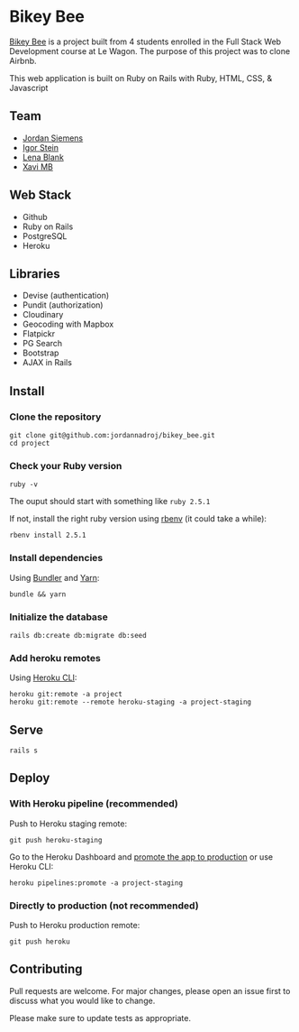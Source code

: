 # Bikey Bee

[Bikey Bee](https://airbnb-jordannadroj.herokuapp.com/) is a project built from 4 students enrolled in the Full Stack Web Development course at Le Wagon. The purpose of this project was to clone Airbnb.

This web application is built on Ruby on Rails with Ruby, HTML, CSS, & Javascript

## Team

* <a href="https://github.com/jordannadroj">Jordan Siemens</a>
* <a href="https://github.com/becks-boo">Igor Stein</a>
* <a href="https://github.com/lenablank">Lena Blank</a>
* <a href="https://github.com/XaviWasabi">Xavi MB</a>

## Web Stack

* Github
* Ruby on Rails
* PostgreSQL
* Heroku


## Libraries

* Devise (authentication)
* Pundit (authorization)
* Cloudinary
* Geocoding with Mapbox
* Flatpickr
* PG Search
* Bootstrap
* AJAX in Rails


## Install

### Clone the repository

```shell
git clone git@github.com:jordannadroj/bikey_bee.git
cd project
```

### Check your Ruby version

```shell
ruby -v
```

The ouput should start with something like `ruby 2.5.1`

If not, install the right ruby version using [rbenv](https://github.com/rbenv/rbenv) (it could take a while):

```shell
rbenv install 2.5.1
```

### Install dependencies

Using [Bundler](https://github.com/bundler/bundler) and [Yarn](https://github.com/yarnpkg/yarn):

```shell
bundle && yarn
```


### Initialize the database

```shell
rails db:create db:migrate db:seed
```

### Add heroku remotes

Using [Heroku CLI](https://devcenter.heroku.com/articles/heroku-cli):

```shell
heroku git:remote -a project
heroku git:remote --remote heroku-staging -a project-staging
```

## Serve

```shell
rails s
```

## Deploy

### With Heroku pipeline (recommended)

Push to Heroku staging remote:

```shell
git push heroku-staging
```

Go to the Heroku Dashboard and [promote the app to production](https://devcenter.heroku.com/articles/pipelines) or use Heroku CLI:

```shell
heroku pipelines:promote -a project-staging
```

### Directly to production (not recommended)

Push to Heroku production remote:

```shell
git push heroku
```

## Contributing
Pull requests are welcome. For major changes, please open an issue first to discuss what you would like to change.

Please make sure to update tests as appropriate.

